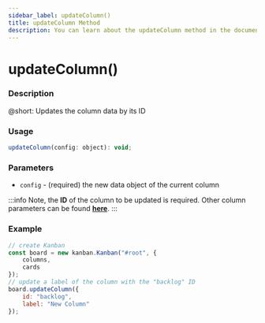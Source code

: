```yaml
---
sidebar_label: updateColumn()
title: updateColumn Method
description: You can learn about the updateColumn method in the documentation of the DHTMLX JavaScript Kanban library. Browse developer guides and API reference, try out code examples and live demos, and download a free 30-day evaluation version of DHTMLX Kanban.
---
```


# updateColumn()

### Description

@short: Updates the column data by its ID

### Usage

~~~jsx {}
updateColumn(config: object): void;
~~~

### Parameters

- `config` - (required) the new data object of the current column 

:::info
Note, the **ID** of the column to be updated is required. Other column parameters can be found [**here**](api/config/js_kanban_columns_config.md).
:::

### Example

~~~jsx {7-10}
// create Kanban
const board = new kanban.Kanban("#root", {
	columns,
	cards
});
// update a label of the column with the "backlog" ID
board.updateColumn({
	id: "backlog",
	label: "New Column"
});
~~~
